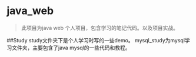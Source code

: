 # java_web
>此项目为java web 个人项目，包含学习的笔记代码。以及项目实战。

##Study 
study文件夹下是个人学习时写的一些demo。 mysql_study为mysql学习文件夹，主要包含了java mysql的一些代码和教程。